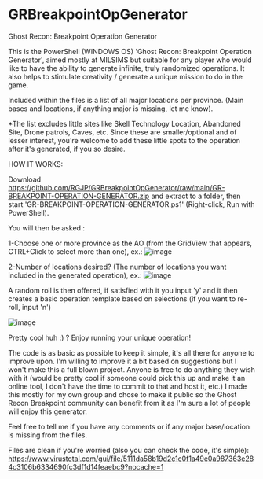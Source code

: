 # GRBreakpointOpGenerator
Ghost Recon: Breakpoint Operation Generator

This is the PowerShell (WINDOWS OS) 'Ghost Recon: Breakpoint Operation Generator', aimed mostly at MILSIMS but suitable for any player who would like to have the ability to generate infinite, truly randomized operations. It also helps to stimulate creativity / generate a unique mission to do in the game.

Included within the files is a list of all major locations per province. (Main bases and locations, if anything major is missing, let me know).

*The list excludes little sites like Skell Technology Location, Abandoned Site, Drone patrols, Caves, etc.
Since these are smaller/optional and of lesser interest, you're welcome to add these little spots to the operation after it's generated, if you so desire.

HOW IT WORKS:

Download https://github.com/RGJP/GRBreakpointOpGenerator/raw/main/GR-BREAKPOINT-OPERATION-GENERATOR.zip and extract to a folder, then start 'GR-BREAKPOINT-OPERATION-GENERATOR.ps1' (Right-click, Run with PowerShell).

You will then be asked :

1-Choose one or more province as the AO (from the GridView that appears, CTRL+Click to select more than one), ex.:
![image](https://user-images.githubusercontent.com/115826702/200396127-6b1ace23-0317-4315-934d-48782273d126.png)

2-Number of locations desired? (The number of locations you want included in the generated operation), ex.:
![image](https://user-images.githubusercontent.com/115826702/200396216-d3597015-7d06-442d-8095-303170b41923.png)

A random roll is then offered, if satisfied with it you input 'y' and it then creates a basic operation template based on selections (if you want to re-roll, input 'n')

![image](https://user-images.githubusercontent.com/115826702/200396284-18a50a5f-878b-472a-95db-b60d8fe1fe4c.png)

Pretty cool huh :) ? Enjoy running your unique operation! 

The code is as basic as possible to keep it simple, it's all there for anyone to improve upon. I'm willing to improve it a bit based on suggestions but I won't make this a full blown project. Anyone is free to do anything they wish with it (would be pretty cool if someone could pick this up and make it an online tool, I don't have the time to commit to that and host it, etc.) I made this mostly for my own group and chose to make it public so the Ghost Recon Breakpoint community can benefit from it as I'm sure a lot of people will enjoy this generator.

Feel free to tell me if you have any comments or if any major base/location is missing from the files.

Files are clean if you're worried (also you can check the code, it's simple): https://www.virustotal.com/gui/file/5111da58b19d2c1c0f1a49e0a987363e284c3106b6334690fc3df1d14feaebc9?nocache=1
